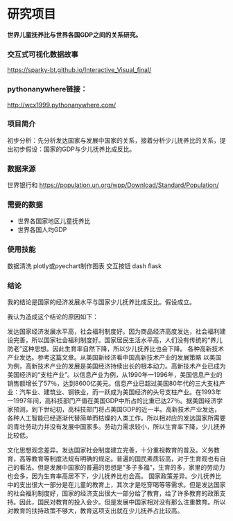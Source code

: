 # 研究项目
**世界儿童抚养比与世界各国GDP之间的关系研究。**

### 交互式可视化数据故事
https://sparky-bt.github.io/Interactive_Visual_final/

### pythonanywhere链接：
http://wcx1999.pythonanywhere.com/


### 项目简介
初步分析：先分析发达国家与发展中国家的关系，接着分析少儿抚养比的关系，提出初步假设：国家的GDP与少儿抚养比成反比。

### 数据来源
世界银行和
https://population.un.org/wpp/Download/Standard/Population/

### 需要的数据
- 世界各国家地区儿童抚养比
- 世界各国人均GDP

### 使用技能
数据清洗
plotly或pyechart制作图表
交互按钮
dash
flask

### 结论
我的结论是国家的经济发展水平与国家少儿抚养比成反比。假设成立。

我认为造成这个结论的原因如下：

发达国家经济发展水平高，社会福利制度好。因为商品经济高度发达，社会福利建设完善，所以国家社会福利制度好。国家居民生活水平高，人们没有传统的“养儿防老”这种思想。因此生育率自然下降，所以少儿抚养比也会下降。
各种高新技术产业发达。参考这篇文章。从美国新经济看中国高新技术产业的发展策略
以美国为例，高新技术产业的发展是美国经济持续出长的根本动力。高新技术产业已成为美国经济的“支柱产业”。以信息产业为例，从1990年一1996年，美国信息产业的销售额增长了57％，达到8600亿美元。信息产业已超过美国80年代的三大支柱产业：汽车业、建筑业、钢铁业，而一跃成为美国经济的头号支柱产业。在1993年一1997年间，高科技部门产值在美国GDP中所占的比重已达27％。据美国经济学家预测，到下世纪初，高科技部门将占美国GDP的近一半。高新技术产业发达，各种人工智能已经逐渐代替简单而枯燥的人类工作。所以相对应的发达国家所需要的青壮劳动力并没有发展中国家多。劳动力需求较小，所以生育率下降，少儿抚养比较低。

文化思想观念差异。发达国家社会制度建立完善，十分重视教育的普及。义务教育，高等教育等制度法规有明确的规定。普遍的国民素质较高，对于生育观也有自己的看法。但是发展中国家的普遍的思想是“多子多福”，生育的多，家里的劳动力也会多，因为生育率高居不下，少儿抚养比也会高。
国家政策差异。少儿抚养比中的支出很大一部分是在儿童的教育上，其次才是吃穿喝等等需求。但是发达国家的社会福利制度好，国家的经济支出很大一部分给了教育，给了许多教育的政策支持。因此，国民对教育的投入会少。但是发展中国家相对没有那么注重教育。所以对教育的扶持政策不够大，教育这项支出就在少儿抚养占比较高。

